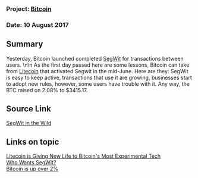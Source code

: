 ### Project: [Bitcoin](../projects/bitcoin.md)
### Date: 10 August 2017
## Summary
Yesterday, Bitcoin launched completed [SegWit](bitcoin_09-08-17.md) for transactions between users. 
\n\n 
As the first day passed here are some lessons, Bitcoin can take from [Litecoin](../projects/litecoin.md) that activated Segwit in the mid-June. Here are they: SegWit is easy to keep active, transactions that use it are growing, businesses start to adopt new rules, however, some users have trouble with it. Any way, the BTC raised on 2.08% to $3415.17.
## Source Link
[SegWit in the Wild](https://www.coindesk.com/segwit-wild-can-bitcoin-learn-litecoin/)  
## Links on topic
[Litecoin is Giving New Life to Bitcoin's Most Experimental Tech](https://www.coindesk.com/litecoin-giving-new-life-bitcoins-experimental-tech/)  
[Who Wants SegWit?](https://zander.github.io/posts/Who%20Wants%20SegWit/)  
[Bitcoin is up over 2%](https://coinmarketcap.com/currencies/bitcoin/)

